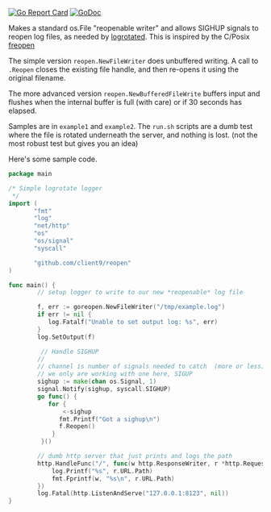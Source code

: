 [![Go Report Card](http://goreportcard.com/badge/client9/reopen)](http://goreportcard.com/report/client9/reopen) [![GoDoc](https://godoc.org/github.com/client9/reopen?status.svg)](https://godoc.org/github.com/client9/reopen)

Makes a standard os.File "reopenable writer" and allows SIGHUP signals
to reopen log files, as needed by
[logrotated](https://fedorahosted.org/logrotate/).  This is inspired
by the C/Posix
[freopen](http://pubs.opengroup.org/onlinepubs/009695399/functions/freopen.html)

The simple version `reopen.NewFileWriter` does unbuffered writing.  A
call to `.Reopen` closes the existing file handle, and then re-opens
it using the original filename.

The more advanced version `reopen.NewBufferedFileWrite` buffers input
and flushes when the internal buffer is full (with care) or if 30 seconds has
elapsed.

Samples are in `example1` and `example2`.  The `run.sh` scripts are a
dumb test where the file is rotated underneath the server, and nothing
is lost.  (not the most robust test but gives you an idea)


Here's some sample code.

```go
package main

/* Simple logrotate logger
 */
import (
       "fmt"
       "log"
       "net/http"
       "os"
       "os/signal"
       "syscall"

       "github.com/client9/reopen"
)

func main() {
        // setup logger to write to our new *reopenable* log file

        f, err := goreopen.NewFileWriter("/tmp/example.log")
        if err != nil {
           log.Fatalf("Unable to set output log: %s", err)
        }
        log.SetOutput(f)

         // Handle SIGHUP
        //
        // channel is number of signals needed to catch  (more or less)
        // we only are working with one here, SIGUP
        sighup := make(chan os.Signal, 1)
        signal.Notify(sighup, syscall.SIGHUP)
        go func() {
           for {
               <-sighup
              fmt.Printf("Got a sighup\n")
              f.Reopen()
            }
         }()

        // dumb http server that just prints and logs the path
        http.HandleFunc("/", func(w http.ResponseWriter, r *http.Request) {
            log.Printf("%s", r.URL.Path)
            fmt.Fprintf(w, "%s\n", r.URL.Path)
        })
        log.Fatal(http.ListenAndServe("127.0.0.1:8123", nil))
}
```